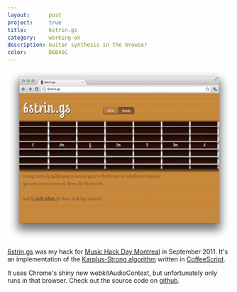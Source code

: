 ```yaml
---
layout:      post
project:     true
title:       6strin.gs
category:    working-on
description: Guitar synthesis in the browser
color:       D6B45C
---
```


<a href="http://6strin.gs">
  <img src="/img/6strings-screenshot-small.png" alt="6strin.gs" />
</a>


[6strin.gs][6strin.gs] was my hack for [Music Hack Day Montreal][mhd_montreal] in September 2011.
It's an implementation of the [Karplus-Strong algorithm][karplus] written in
[CoffeeScript][coffeescript].

It uses Chrome's shiny new webkitAudioContext, but unfortunately only runs in that
browser. Check out the source code on [github][repo].

[mhd_montreal]: http://montreal.musichackday.org/2011/
[6strin.gs]:    http://robb.is/6strin.gs
[coffeescript]: http://coffeescript.org
[karplus]:      http://en.wikipedia.org/wiki/Karplus%E2%80%93Strong_string_synthesis
[repo]:         https://github.com/robb/6strings
